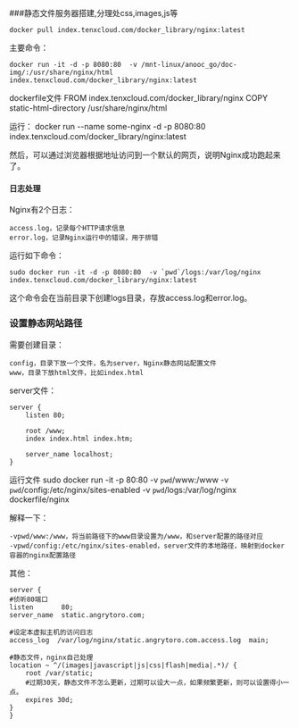 ###静态文件服务器搭建,分理处css,images,js等

	docker pull index.tenxcloud.com/docker_library/nginx:latest


主要命令：

	docker run -it -d -p 8080:80  -v /mnt-linux/anooc_go/doc-img/:/usr/share/nginx/html index.tenxcloud.com/docker_library/nginx:latest


dockerfile文件
    FROM index.tenxcloud.com/docker_library/nginx
	COPY static-html-directory /usr/share/nginx/html

运行：
    docker run --name some-nginx -d -p 8080:80 index.tenxcloud.com/docker_library/nginx:latest


然后，可以通过浏览器根据地址访问到一个默认的网页，说明Nginx成功跑起来了。


#### 日志处理

Nginx有2个日志：

    access.log，记录每个HTTP请求信息
    error.log，记录Nginx运行中的错误，用于排错

运行如下命令：

    sudo docker run -it -d -p 8080:80  -v `pwd`/logs:/var/log/nginx index.tenxcloud.com/docker_library/nginx:latest

这个命令会在当前目录下创建logs目录，存放access.log和error.log。


### 设置静态网站路径

需要创建目录：

    config，目录下放一个文件，名为server，Nginx静态网站配置文件
    www，目录下放html文件，比如index.html

server文件：

    server {
        listen 80;

        root /www;
        index index.html index.htm;

        server_name localhost;
	}


运行文件
    sudo docker run -it -p 80:80 -v `pwd`/www:/www -v `pwd`/config:/etc/nginx/sites-enabled  -v `pwd`/logs:/var/log/nginx dockerfile/nginx


解释一下：

    -vpwd/www:/www，将当前路径下的www目录设置为/www，和server配置的路径对应
    -vpwd/config:/etc/nginx/sites-enabled，server文件的本地路径，映射到docker容器的nginx配置路径


其他：

    server {
    #侦听80端口
    listen       80;
    server_name  static.angrytoro.com;

    #设定本虚拟主机的访问日志
    access_log  /var/log/nginx/static.angrytoro.com.access.log  main;

    #静态文件，nginx自己处理
    location ~ ^/(images|javascript|js|css|flash|media|.*)/ {
        root /var/static;
        #过期30天，静态文件不怎么更新，过期可以设大一点，如果频繁更新，则可以设置得小一点。
        expires 30d;
    }
    }
